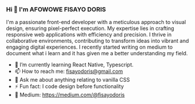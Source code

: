 ### Hi 👋 I'm AFOWOWE FISAYO DORIS
I'm a passionate front-end developer with a meticulous approach to visual design, ensuring pixel-perfect execution. My expertise lies in crafting responsive web applications with efficiency and precision. I thrive in collaborative environments, contributing to transform ideas into vibrant and engaging digital experiences. I recently started writing on medium to document what i learn and it has given me a better understanding my field.






- 🌱 I’m currently learning React Native, Typescript.
- 📫 How to reach me: fisayodoris@gmail.com
-  💬 Ask me about anything relating to vanilla CSS
- ⚡ Fun fact: I code design before functionality
- 👯  Medium: https://medium.com/@fisayodoris

<!--
**fee-sah-yor/fee-sah-yor** is a ✨ _special_ ✨ repository because its `README.md` (this file) appears on your GitHub profile.

Here are some ideas to get you started:

- 🔭 I’m currently working on a nextjs landing page
- 🌱 I’m currently learning react.js.
- 👯 I’m looking to collaborate on ...
- 💬 Ask me about ...
- 
- ⚡ Fun fact:I crochet when i'm bored.
-->

